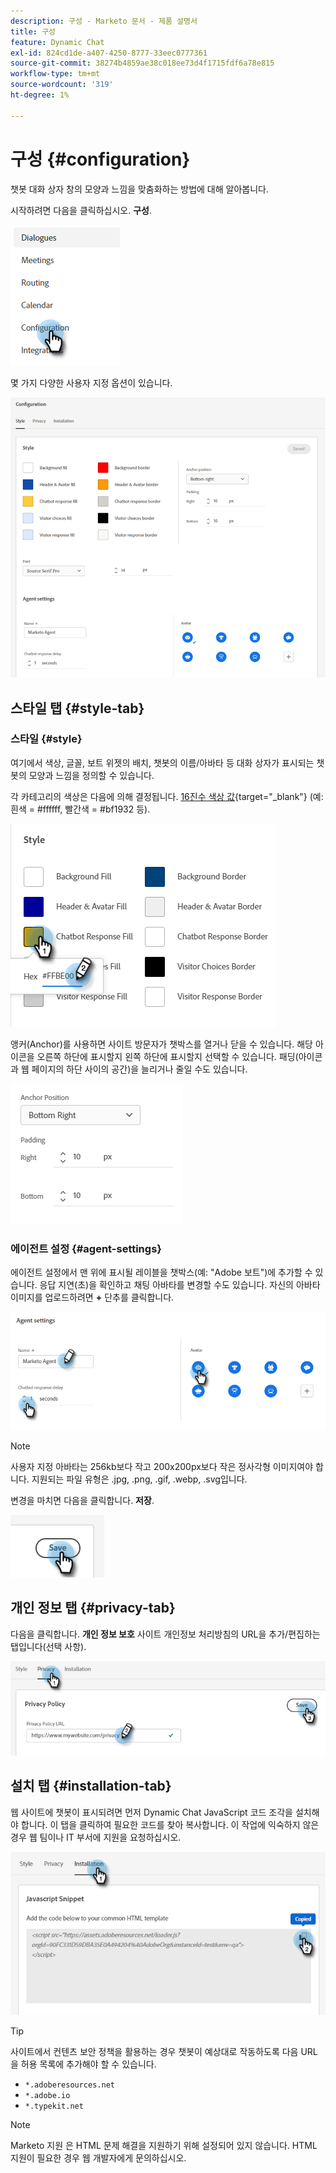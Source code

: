 ```yaml
---
description: 구성 - Marketo 문서 - 제품 설명서
title: 구성
feature: Dynamic Chat
exl-id: 824cd1de-a407-4250-8777-33eec0777361
source-git-commit: 38274b4859ae38c018ee73d4f1715fdf6a78e815
workflow-type: tm+mt
source-wordcount: '319'
ht-degree: 1%

---
```


# 구성 {#configuration}

챗봇 대화 상자 창의 모양과 느낌을 맞춤화하는 방법에 대해 알아봅니다.

시작하려면 다음을 클릭하십시오. **구성**.

![](assets/configuration-1.png)

몇 가지 다양한 사용자 지정 옵션이 있습니다.

![](assets/configuration-2.png)

## 스타일 탭 {#style-tab}

### 스타일 {#style}

여기에서 색상, 글꼴, 보트 위젯의 배치, 챗봇의 이름/아바타 등 대화 상자가 표시되는 챗봇의 모양과 느낌을 정의할 수 있습니다.

각 카테고리의 색상은 다음에 의해 결정됩니다. [16진수 색상 값](https://color.adobe.com/create/color-wheel){target="_blank"} (예: 흰색 = #ffffff, 빨간색 = #bf1932 등).

![](assets/configuration-3.png)

앵커(Anchor)를 사용하면 사이트 방문자가 챗박스를 열거나 닫을 수 있습니다. 해당 아이콘을 오른쪽 하단에 표시할지 왼쪽 하단에 표시할지 선택할 수 있습니다. 패딩(아이콘과 웹 페이지의 하단 사이의 공간)을 늘리거나 줄일 수도 있습니다.

![](assets/configuration-4.png)

### 에이전트 설정 {#agent-settings}

에이전트 설정에서 맨 위에 표시될 레이블을 챗박스(예: &quot;Adobe 보트&quot;)에 추가할 수 있습니다. 응답 지연(초)을 확인하고 채팅 아바타를 변경할 수도 있습니다. 자신의 아바타 이미지를 업로드하려면 **+** 단추를 클릭합니다.

![](assets/configuration-5.png)

>[!NOTE]
>
>사용자 지정 아바타는 256kb보다 작고 200x200px보다 작은 정사각형 이미지여야 합니다. 지원되는 파일 유형은 .jpg, .png, .gif, .webp, .svg입니다.

변경을 마치면 다음을 클릭합니다. **저장**.

![](assets/configuration-6.png)

## 개인 정보 탭 {#privacy-tab}

다음을 클릭합니다. **개인 정보 보호** 사이트 개인정보 처리방침의 URL을 추가/편집하는 탭입니다(선택 사항).

![](assets/configuration-7.png)

## 설치 탭 {#installation-tab}

웹 사이트에 챗봇이 표시되려면 먼저 Dynamic Chat JavaScript 코드 조각을 설치해야 합니다. 이 탭을 클릭하여 필요한 코드를 찾아 복사합니다. 이 작업에 익숙하지 않은 경우 웹 팀이나 IT 부서에 지원을 요청하십시오.

![](assets/configuration-8.png)

>[!TIP]
>
>사이트에서 컨텐츠 보안 정책을 활용하는 경우 챗봇이 예상대로 작동하도록 다음 URL을 허용 목록에 추가해야 할 수 있습니다.
>
>* `*.adoberesources.net`
>* `*.adobe.io`
>* `*.typekit.net`

>[!NOTE]
>
>Marketo 지원 은 HTML 문제 해결을 지원하기 위해 설정되어 있지 않습니다. HTML 지원이 필요한 경우 웹 개발자에게 문의하십시오.
